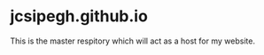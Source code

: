 jcsipegh.github.io
==================

This is the master respitory which will act as a host for my website.


